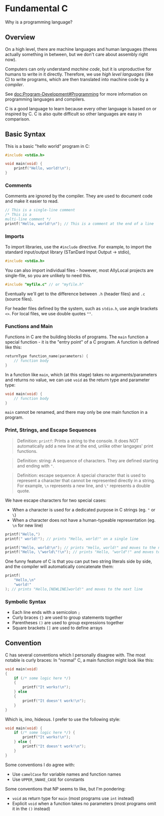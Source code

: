 # Fundamental C

Why is a programming language?

## Overview

On a high level, there are machine languages and human languages (theres actually something in between, 
but we don't care about assembly right now).

Computers can only understand *machine code*, but it is unproductive for humans to write in it directly. 
Therefore, we use *high level languages* (like C) to write programs, which are then translated into 
machine code by a *compiler*.

See <doc:Program-Development#Programming> for more information on programming languages and compilers.

C is a good language to learn because every other language is based on or inspired by C. C is also quite 
difficult so other languages are easy in comparison.

## Basic Syntax

This is a basic "hello world" program in C:
```c
#include <stdio.h>

void main(void) {
    printf("Hello, world!\n");
}
```

### Comments
Comments are ignored by the compiler. They are used to document code and make it easier to read.
```c
// This is a single-line comment
/* This is a
multi-line comment */
printf("Hello, world!\n"); // This is a comment at the end of a line
```

### Imports
To import libraries, use the `#include` directive. For example, to import the standard input/output 
library (STanDard Input Output -> stdio),
```c
#include <stdio.h>
```
You can also import individual files - however, most AllyLocal projects are single-file, so you are 
unlikely to need this.
```c
#include "myfile.c" // or "myfile.h"
```

Eventually we'll get to the difference between `.h` (header files) and `.c` (source files).

For header files defined by the system, such as `stdio.h`, use angle brackets `<>`. For local files, we 
use double quotes `""`.

### Functions and Main

Functions in C are the building blocks of programs. The `main` function a special function - it is the 
"entry point" of a C program. A function is defined like this:
```c
returnType function_name(parameters) {
    // function body
}
```
In a function like `main`, which (at this stage) takes no arguments/parameters and returns no value,
we can use `void` as the return type and parameter type:
```c
void main(void) {
    // function body
}
```

`main` cannot be renamed, and there may only be one main function in a program.

### Print, Strings, and Escape Sequences
> Definition: `printf`: Prints a string to the console. It does NOT automatically add a new line at the 
> end, unlike other langages' print functions.

> Definition: string: A sequence of characters. They are defined starting and ending with `"`.

> Definition: escape sequence: A special character that is used to represent a character that cannot be
> represented directly in a string. For example, `\n` represents a new line, and `\"` represents a double
> quote.

We have escape characters for two special cases:
- When a character is used for a dedicated purpose in C strings (eg. `"` or `\`)
- When a character does not have a human-typeable representation (eg. `\n` for new line)

```c
printf("Hello,")
printf(" world!"); // prints "Hello, world!" on a single line

printf("Hello, world!\n"); // prints "Hello, world!" and moves to the next line
printf("Hello, \"world\"!\n"); // prints "Hello, "world"!" and moves to the next line
```

One funny feature of C is that you can put two string literals side by side, and the compiler will automatically 
concatenate them:
```c
printf(
    "Hello,\n"
    "world!"
); // prints "Hello,[NEWLINE]world!" and moves to the next line
```

### Symbolic Syntax
- Each line ends with a semicolon `;`
- Curly braces `{}` are used to group statements together
- Parentheses `()` are used to group expressions together
- Square brackets `[]` are used to define arrays

## Convention

C has several conventions which I personally disagree with. The most notable is curly braces: In "normal" C, a main function might look like this:
```c
void main(void) 
{
    if (/* some logic here */)
    {
        printf("It works!\n");
    } else
    {
        printf("It doesn't work!\n");
    }
}
```
Which is, imo, hideous. I prefer to use the following style:
```c
void main(void) {
    if (/* some logic here */) {
        printf("It works!\n");
    } else {
        printf("It doesn't work!\n");
    }
}
```

Some conventions I do agree with:
- Use `camelCase` for variable names and function names
- Use `UPPER_SNAKE_CASE` for constants

Some conventions that NP seems to like, but I'm pondering:
- `void` as return type for `main` (most programs use `int` instead)
- Explicit `void` when a function takes no parameters (most programs omit it in the `()` instead)